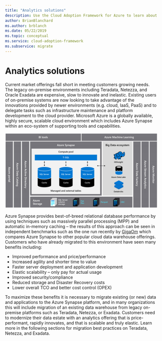 ```yaml
---
title: "Analytics solutions"
description: Use the Cloud Adoption Framework for Azure to learn about analytic solutions with teradata, netezza, and exadata.
author: BrianBlanchard
ms.author: brblanch
ms.date: 05/22/2019
ms.topic: conceptual
ms.service: cloud-adoption-framework
ms.subservice: migrate
---
```


# Analytics solutions

Current market offerings fall short in meeting customers growing needs. The legacy on-premise environments including Teradata, Netezza, and Oracle Exadata are expensive, slow to innovate and inelastic.  Existing users of on-premise systems are now looking to take advantage of the innovations provided by newer environments (e.g. cloud, IaaS, PaaS) and to delegate tasks such as infrastructure maintenance and platform development to the cloud provider.
Microsoft Azure is a globally available, highly secure, scalable cloud environment which includes Azure Synapse within an eco-system of supporting tools and capabilities.

![Design and performance for Teradata migrations](../../../_images/analytics/analytics-solutions-overview.png)

Azure Synapse provides best-of-breed relational database performance by using techniques such as massively parallel processing (MPP) and automatic in-memory caching – the results of this approach can be seen in independent benchmarks such as the one run recently by [GigaOm](https://gigaom.com) which compares Azure Synapse to other popular cloud data warehouse offerings. Customers who have already migrated to this environment have seen many benefits including:

- Improved performance and price/performance
- Increased agility and shorter time to value
- Faster server deployment and application development
- Elastic scalability – only pay for actual usage
- Improved security/compliance
- Reduced storage and Disaster Recovery costs
- Lower overall TCO and better cost control (OPEX)

To maximize these benefits it is necessary to migrate existing (or new) data and applications to the Azure Synapse platform, and in many organizations this will include migration of an existing data warehouse from legacy on-premise platforms such as Teradata, Netezza, or Exadata. Customers need to modernize their data estate with an analytics offering that is price-performant, rapidly innovates, and that is scalable and truly elastic. Learn more in the following sections for migration best practices on Teradata, Netezza, and Exadata.
